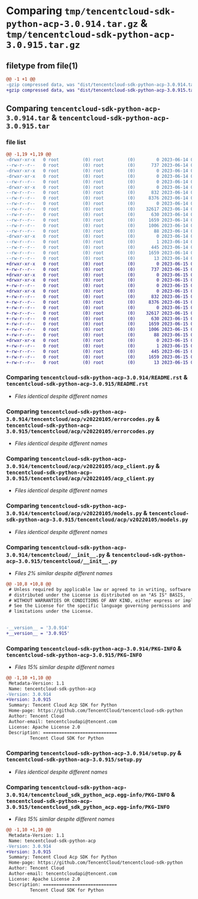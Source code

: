 # Comparing `tmp/tencentcloud-sdk-python-acp-3.0.914.tar.gz` & `tmp/tencentcloud-sdk-python-acp-3.0.915.tar.gz`

## filetype from file(1)

```diff
@@ -1 +1 @@
-gzip compressed data, was "dist/tencentcloud-sdk-python-acp-3.0.914.tar", last modified: Wed Jun 14 00:17:08 2023, max compression
+gzip compressed data, was "dist/tencentcloud-sdk-python-acp-3.0.915.tar", last modified: Thu Jun 15 00:16:36 2023, max compression
```

## Comparing `tencentcloud-sdk-python-acp-3.0.914.tar` & `tencentcloud-sdk-python-acp-3.0.915.tar`

### file list

```diff
@@ -1,19 +1,19 @@
-drwxr-xr-x   0 root         (0) root         (0)        0 2023-06-14 00:17:08.000000 tencentcloud-sdk-python-acp-3.0.914/
--rw-r--r--   0 root         (0) root         (0)      737 2023-06-14 00:17:08.000000 tencentcloud-sdk-python-acp-3.0.914/README.rst
-drwxr-xr-x   0 root         (0) root         (0)        0 2023-06-14 00:17:08.000000 tencentcloud-sdk-python-acp-3.0.914/tencentcloud/
-drwxr-xr-x   0 root         (0) root         (0)        0 2023-06-14 00:17:08.000000 tencentcloud-sdk-python-acp-3.0.914/tencentcloud/acp/
--rw-r--r--   0 root         (0) root         (0)        0 2023-06-14 00:17:08.000000 tencentcloud-sdk-python-acp-3.0.914/tencentcloud/acp/__init__.py
-drwxr-xr-x   0 root         (0) root         (0)        0 2023-06-14 00:17:08.000000 tencentcloud-sdk-python-acp-3.0.914/tencentcloud/acp/v20220105/
--rw-r--r--   0 root         (0) root         (0)      832 2023-06-14 00:17:08.000000 tencentcloud-sdk-python-acp-3.0.914/tencentcloud/acp/v20220105/errorcodes.py
--rw-r--r--   0 root         (0) root         (0)     8376 2023-06-14 00:17:08.000000 tencentcloud-sdk-python-acp-3.0.914/tencentcloud/acp/v20220105/acp_client.py
--rw-r--r--   0 root         (0) root         (0)        0 2023-06-14 00:17:08.000000 tencentcloud-sdk-python-acp-3.0.914/tencentcloud/acp/v20220105/__init__.py
--rw-r--r--   0 root         (0) root         (0)    32617 2023-06-14 00:17:08.000000 tencentcloud-sdk-python-acp-3.0.914/tencentcloud/acp/v20220105/models.py
--rw-r--r--   0 root         (0) root         (0)      630 2023-06-14 00:17:08.000000 tencentcloud-sdk-python-acp-3.0.914/tencentcloud/__init__.py
--rw-r--r--   0 root         (0) root         (0)     1659 2023-06-14 00:17:08.000000 tencentcloud-sdk-python-acp-3.0.914/PKG-INFO
--rw-r--r--   0 root         (0) root         (0)     1006 2023-06-14 00:17:08.000000 tencentcloud-sdk-python-acp-3.0.914/setup.py
--rw-r--r--   0 root         (0) root         (0)       88 2023-06-14 00:17:08.000000 tencentcloud-sdk-python-acp-3.0.914/setup.cfg
-drwxr-xr-x   0 root         (0) root         (0)        0 2023-06-14 00:17:08.000000 tencentcloud-sdk-python-acp-3.0.914/tencentcloud_sdk_python_acp.egg-info/
--rw-r--r--   0 root         (0) root         (0)        1 2023-06-14 00:17:08.000000 tencentcloud-sdk-python-acp-3.0.914/tencentcloud_sdk_python_acp.egg-info/dependency_links.txt
--rw-r--r--   0 root         (0) root         (0)      445 2023-06-14 00:17:08.000000 tencentcloud-sdk-python-acp-3.0.914/tencentcloud_sdk_python_acp.egg-info/SOURCES.txt
--rw-r--r--   0 root         (0) root         (0)     1659 2023-06-14 00:17:08.000000 tencentcloud-sdk-python-acp-3.0.914/tencentcloud_sdk_python_acp.egg-info/PKG-INFO
--rw-r--r--   0 root         (0) root         (0)       13 2023-06-14 00:17:08.000000 tencentcloud-sdk-python-acp-3.0.914/tencentcloud_sdk_python_acp.egg-info/top_level.txt
+drwxr-xr-x   0 root         (0) root         (0)        0 2023-06-15 00:16:36.000000 tencentcloud-sdk-python-acp-3.0.915/
+-rw-r--r--   0 root         (0) root         (0)      737 2023-06-15 00:16:36.000000 tencentcloud-sdk-python-acp-3.0.915/README.rst
+drwxr-xr-x   0 root         (0) root         (0)        0 2023-06-15 00:16:36.000000 tencentcloud-sdk-python-acp-3.0.915/tencentcloud/
+drwxr-xr-x   0 root         (0) root         (0)        0 2023-06-15 00:16:36.000000 tencentcloud-sdk-python-acp-3.0.915/tencentcloud/acp/
+-rw-r--r--   0 root         (0) root         (0)        0 2023-06-15 00:16:36.000000 tencentcloud-sdk-python-acp-3.0.915/tencentcloud/acp/__init__.py
+drwxr-xr-x   0 root         (0) root         (0)        0 2023-06-15 00:16:36.000000 tencentcloud-sdk-python-acp-3.0.915/tencentcloud/acp/v20220105/
+-rw-r--r--   0 root         (0) root         (0)      832 2023-06-15 00:16:36.000000 tencentcloud-sdk-python-acp-3.0.915/tencentcloud/acp/v20220105/errorcodes.py
+-rw-r--r--   0 root         (0) root         (0)     8376 2023-06-15 00:16:36.000000 tencentcloud-sdk-python-acp-3.0.915/tencentcloud/acp/v20220105/acp_client.py
+-rw-r--r--   0 root         (0) root         (0)        0 2023-06-15 00:16:36.000000 tencentcloud-sdk-python-acp-3.0.915/tencentcloud/acp/v20220105/__init__.py
+-rw-r--r--   0 root         (0) root         (0)    32617 2023-06-15 00:16:36.000000 tencentcloud-sdk-python-acp-3.0.915/tencentcloud/acp/v20220105/models.py
+-rw-r--r--   0 root         (0) root         (0)      630 2023-06-15 00:16:36.000000 tencentcloud-sdk-python-acp-3.0.915/tencentcloud/__init__.py
+-rw-r--r--   0 root         (0) root         (0)     1659 2023-06-15 00:16:36.000000 tencentcloud-sdk-python-acp-3.0.915/PKG-INFO
+-rw-r--r--   0 root         (0) root         (0)     1006 2023-06-15 00:16:36.000000 tencentcloud-sdk-python-acp-3.0.915/setup.py
+-rw-r--r--   0 root         (0) root         (0)       88 2023-06-15 00:16:36.000000 tencentcloud-sdk-python-acp-3.0.915/setup.cfg
+drwxr-xr-x   0 root         (0) root         (0)        0 2023-06-15 00:16:36.000000 tencentcloud-sdk-python-acp-3.0.915/tencentcloud_sdk_python_acp.egg-info/
+-rw-r--r--   0 root         (0) root         (0)        1 2023-06-15 00:16:36.000000 tencentcloud-sdk-python-acp-3.0.915/tencentcloud_sdk_python_acp.egg-info/dependency_links.txt
+-rw-r--r--   0 root         (0) root         (0)      445 2023-06-15 00:16:36.000000 tencentcloud-sdk-python-acp-3.0.915/tencentcloud_sdk_python_acp.egg-info/SOURCES.txt
+-rw-r--r--   0 root         (0) root         (0)     1659 2023-06-15 00:16:36.000000 tencentcloud-sdk-python-acp-3.0.915/tencentcloud_sdk_python_acp.egg-info/PKG-INFO
+-rw-r--r--   0 root         (0) root         (0)       13 2023-06-15 00:16:36.000000 tencentcloud-sdk-python-acp-3.0.915/tencentcloud_sdk_python_acp.egg-info/top_level.txt
```

### Comparing `tencentcloud-sdk-python-acp-3.0.914/README.rst` & `tencentcloud-sdk-python-acp-3.0.915/README.rst`

 * *Files identical despite different names*

### Comparing `tencentcloud-sdk-python-acp-3.0.914/tencentcloud/acp/v20220105/errorcodes.py` & `tencentcloud-sdk-python-acp-3.0.915/tencentcloud/acp/v20220105/errorcodes.py`

 * *Files identical despite different names*

### Comparing `tencentcloud-sdk-python-acp-3.0.914/tencentcloud/acp/v20220105/acp_client.py` & `tencentcloud-sdk-python-acp-3.0.915/tencentcloud/acp/v20220105/acp_client.py`

 * *Files identical despite different names*

### Comparing `tencentcloud-sdk-python-acp-3.0.914/tencentcloud/acp/v20220105/models.py` & `tencentcloud-sdk-python-acp-3.0.915/tencentcloud/acp/v20220105/models.py`

 * *Files identical despite different names*

### Comparing `tencentcloud-sdk-python-acp-3.0.914/tencentcloud/__init__.py` & `tencentcloud-sdk-python-acp-3.0.915/tencentcloud/__init__.py`

 * *Files 2% similar despite different names*

```diff
@@ -10,8 +10,8 @@
 # Unless required by applicable law or agreed to in writing, software
 # distributed under the License is distributed on an "AS IS" BASIS,
 # WITHOUT WARRANTIES OR CONDITIONS OF ANY KIND, either express or implied.
 # See the License for the specific language governing permissions and
 # limitations under the License.
 
 
-__version__ = '3.0.914'
+__version__ = '3.0.915'
```

### Comparing `tencentcloud-sdk-python-acp-3.0.914/PKG-INFO` & `tencentcloud-sdk-python-acp-3.0.915/PKG-INFO`

 * *Files 15% similar despite different names*

```diff
@@ -1,10 +1,10 @@
 Metadata-Version: 1.1
 Name: tencentcloud-sdk-python-acp
-Version: 3.0.914
+Version: 3.0.915
 Summary: Tencent Cloud Acp SDK for Python
 Home-page: https://github.com/TencentCloud/tencentcloud-sdk-python
 Author: Tencent Cloud
 Author-email: tencentcloudapi@tencent.com
 License: Apache License 2.0
 Description: ============================
         Tencent Cloud SDK for Python
```

### Comparing `tencentcloud-sdk-python-acp-3.0.914/setup.py` & `tencentcloud-sdk-python-acp-3.0.915/setup.py`

 * *Files identical despite different names*

### Comparing `tencentcloud-sdk-python-acp-3.0.914/tencentcloud_sdk_python_acp.egg-info/PKG-INFO` & `tencentcloud-sdk-python-acp-3.0.915/tencentcloud_sdk_python_acp.egg-info/PKG-INFO`

 * *Files 15% similar despite different names*

```diff
@@ -1,10 +1,10 @@
 Metadata-Version: 1.1
 Name: tencentcloud-sdk-python-acp
-Version: 3.0.914
+Version: 3.0.915
 Summary: Tencent Cloud Acp SDK for Python
 Home-page: https://github.com/TencentCloud/tencentcloud-sdk-python
 Author: Tencent Cloud
 Author-email: tencentcloudapi@tencent.com
 License: Apache License 2.0
 Description: ============================
         Tencent Cloud SDK for Python
```

